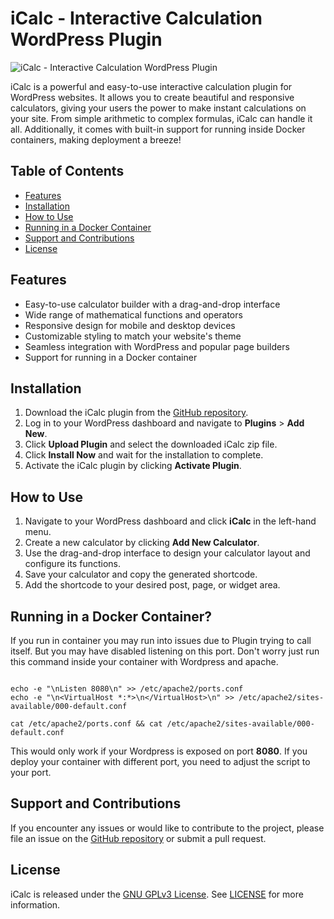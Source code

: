 # iCalc - Interactive Calculation WordPress Plugin

![iCalc - Interactive Calculation WordPress Plugin](https://php.jandys.eu/wp-content/uploads/2023/05/iCalc-Small.png)

iCalc is a powerful and easy-to-use interactive calculation plugin for WordPress websites. It allows you to create
beautiful and responsive calculators, giving your users the power to make instant calculations on your site. From simple
arithmetic to complex formulas, iCalc can handle it all. Additionally, it comes with built-in support for running inside
Docker containers, making deployment a breeze!

## Table of Contents

- [Features](#features)
- [Installation](#installation)
- [How to Use](#how-to-use)
- [Running in a Docker Container](#running-in-a-docker-container)
- [Support and Contributions](#support-and-contributions)
- [License](#license)

## Features

- Easy-to-use calculator builder with a drag-and-drop interface
- Wide range of mathematical functions and operators
- Responsive design for mobile and desktop devices
- Customizable styling to match your website's theme
- Seamless integration with WordPress and popular page builders
- Support for running in a Docker container

## Installation

1. Download the iCalc plugin from the [GitHub repository](https://github.com/Jandys/iCalc-interactive-calculations).
2. Log in to your WordPress dashboard and navigate to **Plugins** > **Add New**.
3. Click **Upload Plugin** and select the downloaded iCalc zip file.
4. Click **Install Now** and wait for the installation to complete.
5. Activate the iCalc plugin by clicking **Activate Plugin**.

## How to Use

1. Navigate to your WordPress dashboard and click **iCalc** in the left-hand menu.
2. Create a new calculator by clicking **Add New Calculator**.
3. Use the drag-and-drop interface to design your calculator layout and configure its functions.
4. Save your calculator and copy the generated shortcode.
5. Add the shortcode to your desired post, page, or widget area.

## Running in a Docker Container?

If you run in container you may run into issues due to Plugin trying to call itself. But you may have disabled listening
on this port.
Don't worry just run this command inside your container with Wordpress and apache.

```shell

echo -e "\nListen 8080\n" >> /etc/apache2/ports.conf
echo -e "\n<VirtualHost *:*>\n</VirtualHost>\n" >> /etc/apache2/sites-available/000-default.conf

cat /etc/apache2/ports.conf && cat /etc/apache2/sites-available/000-default.conf
```

This would only work if your Wordpress is exposed on port **8080**. If you deploy your container with different port,
you need to adjust the script to your port.

## Support and Contributions

If you encounter any issues or would like to contribute to the project, please file an issue on
the [GitHub repository](https://github.com/Jandys/iCalc-interactive-calculations/issues) or submit a pull request.

## License

iCalc is released under the [GNU GPLv3 License](https://www.gnu.org/licenses/gpl-3.0.en.html). See [LICENSE](LICENSE)
for more
information.